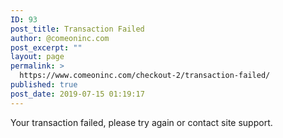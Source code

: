 ```yaml
---
ID: 93
post_title: Transaction Failed
author: @comeoninc.com
post_excerpt: ""
layout: page
permalink: >
  https://www.comeoninc.com/checkout-2/transaction-failed/
published: true
post_date: 2019-07-15 01:19:17
---
```

Your transaction failed, please try again or contact site support.